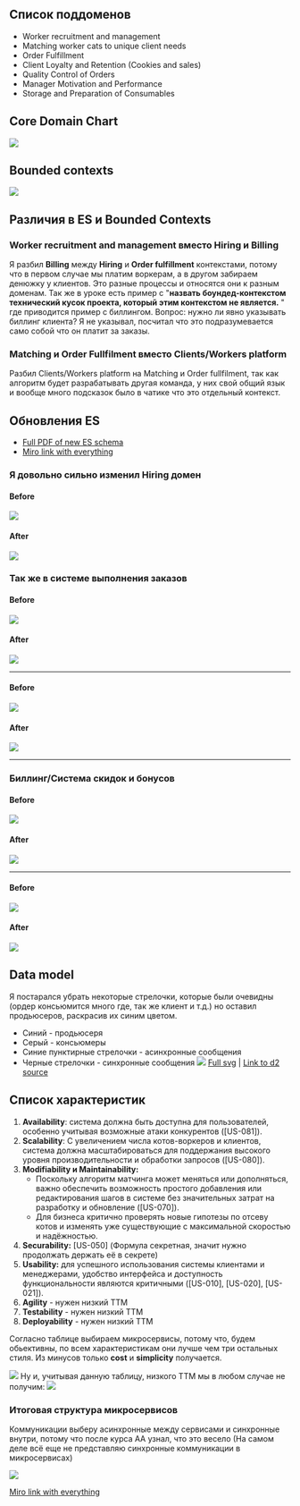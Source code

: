 ## Список поддоменов
- Worker recruitment and management
- Matching worker cats to unique client needs
- Order Fulfillment
- Client Loyalty and Retention (Cookies and sales)
- Quality Control of Orders
- Manager Motivation and Performance
- Storage and Preparation of Consumables

## Core Domain Chart

![](attachment/7747a966235e6cdb19e230ab978d6d01.png)

## Bounded contexts

![](attachment/4231c1ac1f4dac75161f99b2780958a7.png)

## Различия в ES и Bounded Contexts
### Worker recruitment and management вместо Hiring и Billing
Я разбил **Billing** между **Hiring** и **Order fulfillment** контекстами, потому что в первом случае мы платим воркерам, а в другом забираем денюжку у клиентов. Это разные процессы и относятся они к разным доменам. Так же в уроке есть пример с "**назвать боундед-контекстом технический кусок проекта, который этим контекстом не является.** " где приводится пример с биллингом. Вопрос: нужно ли явно указывать биллинг клиента? Я не указывал, посчитал что это подразумевается само собой что он платит за заказы.

### Matching и Order Fullfilment вместо Clients/Workers platform
Разбил Clients/Workers platform на Matching и Order fullfilment, так как алгоритм будет разрабатывать другая команда, у них свой общий язык и вообще много подсказок было в чатике что это отдельный контекст.

## Обновления ES

- [Full PDF of new ES schema](./es_on_bounded_contexts.pdf)
- [Miro link with everything](https://miro.com/app/board/uXjVMJwgTXY=/?share_link_id=980702483848)

### Я довольно сильно изменил Hiring домен

#### Before
![](attachment/266dd32d804a4dffa41d2735f4cd4889.png)

#### After

![](attachment/caeafce8adcca67756b4c51219021321.png)


### Так же в системе выполнения заказов

#### Before
![](attachment/179b0b1b3b2532671fd19d7a76fcd37d.png)
#### After
![](attachment/fee2a0e977b3fb0f227ad08886fd5b3d.png)

---

#### Before
![](attachment/551d8fb844b2a7266dad2b85090f2fe5.png)
#### After
![](attachment/e019ca7f313a83f65033875f53d6497d.png)

---

### Биллинг/Система скидок и бонусов

#### Before
![](attachment/e666f715c9757b1a31c95437ef70ade4.png)
#### After
![](attachment/dc9de188c5579cb8f856d6dda8a42140.png)

---

#### Before
![](attachment/6c2c65e31db10be33508c52f63e8b4a9.png)
#### After
![](attachment/63680a7920c11bf8ec1126c38408feaf.png)

## Data model
Я постарался убрать некоторые стрелочки, которые были очевидны (ордер консьюмится много где, так же клиент и т.д.) но оставил продьюсеров, раскрасив их синим цветом.

* Синий - продьюсеря
* Серый - консьюмеры
* Синие пунктирные стрелочки - асинхронные сообщения
* Черные стрелочки - синхронные сообщения
![](./data_model.svg)
[Full svg](./data_model.svg) | [Link to d2 source](./data_model.d2)

## Список характеристик
1.  **Availability**: система должна быть доступна для пользователей, особенно учитывая возможные атаки конкурентов ([US-081]).
2.  **Scalability**: С увеличением числа котов-воркеров и клиентов, система должна масштабироваться для поддержания высокого уровня производительности и обработки запросов ([US-080]).
3. **Modifiability и Maintainability:** 
	- Поскольку алгоритм матчинга может меняться или дополняться, важно обеспечить возможность простого добавления или редактирования шагов в системе без значительных затрат на разработку и обновление ([US-070]).
	- Для бизнеса критично проверять новые гипотезы по отсеву котов и изменять уже существующие с максимальной скоростью и надёжностью.
4. **Securability:** [US-050] (Формула секретная, значит нужно продолжать держать её в секрете)
5. **Usability:** для успешного использования системы клиентами и менеджерами, удобство интерфейса и доступность функциональности являются критичными ([US-010], [US-020], [US-021]).
6. **Agility** - нужен низкий TTM
7. **Testability** - нужен низкий TTM
8. **Deployability** - нужен низкий TTM

Согласно таблице выбираем микросервисы, потому что, будем обьективны, по всем характеристикам они лучше чем три остальных стиля. Из минусов только **cost** и **simplicity** получается.

![](attachment/f4e8cb80a7a41a5ed057fa41858b2fe7.jpeg)
Ну и, учитывая данную таблицу, низкого TTM мы в любом случае не получим:
![](attachment/8ecb5c144c9ef5a226b1ea6d83e6b12c.png)

### Итоговая структура микросервисов
Коммуникации выберу асинхронные между сервисами и синхронные внутри, потому что после курса AA узнал, что это весело (На самом деле всё еще не представляю синхронные коммуникации в микросервисах)

![](attachment/1a115ba4b6e260bedca34cae973a0a40_new.png)

[Miro link with everything](https://miro.com/app/board/uXjVMJwgTXY=/?share_link_id=980702483848)

